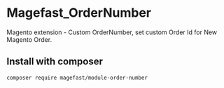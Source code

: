 # Magefast_OrderNumber
Magento extension - Custom OrderNumber, set custom Order Id for New Magento Order.


## Install with composer
`composer require magefast/module-order-number`
